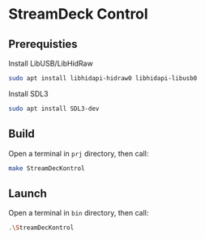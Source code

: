 # StreamDeck Control

## Prerequisties

Install LibUSB/LibHidRaw
```bash
sudo apt install libhidapi-hidraw0 libhidapi-libusb0
```

Install SDL3
```bash
sudo apt install SDL3-dev
```

## Build

Open a terminal in `prj` directory, then call:
```bash
make StreamDecKontrol
```

## Launch

Open a terminal in `bin` directory, then call:
```bash
.\StreamDecKontrol
```
